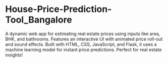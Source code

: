 # House-Price-Prediction-Tool_Bangalore
A dynamic web app for estimating real estate prices using inputs like area, BHK, and bathrooms. Features an interactive UI with animated price roll-out and sound effects. Built with HTML, CSS, JavaScript, and Flask, it uses a machine learning model for instant price predictions. Perfect for real estate insights!
